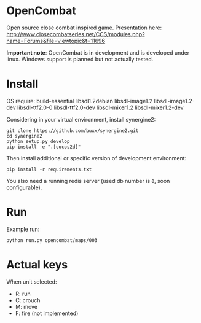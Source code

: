 # OpenCombat

Open source close combat inspired game. Presentation here: http://www.closecombatseries.net/CCS/modules.php?name=Forums&file=viewtopic&t=11696

**Important note**: OpenCombat is in development and is developed under linux. Windows support is planned but not actually tested.

# Install

OS require: build-essential libsdl1.2debian libsdl-image1.2 libsdl-image1.2-dev libsdl-ttf2.0-0 libsdl-ttf2.0-dev libsdl-mixer1.2 libsdl-mixer1.2-dev

Considering in your virtual environment, install synergine2:

    git clone https://github.com/buxx/synergine2.git
    cd synergine2
    python setup.py develop
    pip install -e ".[cocos2d]"

Then install additional or specific version of development environment:

    pip install -r requirements.txt

You also need a running redis server (used db number is `0`, soon configurable). 

# Run

Example run:

    python run.py opencombat/maps/003

# Actual keys

When unit selected: 

* R: run
* C: crouch
* M: move
* F: fire (not implemented)
